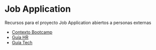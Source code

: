 # Job Application

Recursos para el proyecto Job Application abiertos a personas externas

- [Contexto Bootcamp](./00-context/README.md)
- [Guía HR](./01-hr-mentoring/interviewer-guide/README.md)
- [Guía Tech](./02-tech-mentoring/interviewer-guide/README.md)
